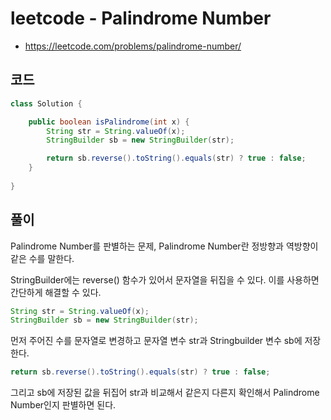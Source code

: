 # leetcode - Palindrome Number
- https://leetcode.com/problems/palindrome-number/

## 코드
```java
class Solution {

	public boolean isPalindrome(int x) {
		String str = String.valueOf(x);
		StringBuilder sb = new StringBuilder(str);

		return sb.reverse().toString().equals(str) ? true : false;
    }
	
}
```

## 풀이
Palindrome Number를 판별하는 문제, Palindrome Number란 정방향과 역방향이 같은 수를 말한다.

StringBuilder에는 reverse() 함수가 있어서 문자열을 뒤집을 수 있다. 이를 사용하면 간단하게 해결할 수 있다.

```java
String str = String.valueOf(x);
StringBuilder sb = new StringBuilder(str);
```
먼저 주어진 수를 문자열로 변경하고 문자열 변수 str과 Stringbuilder 변수 sb에 저장한다.

```java
return sb.reverse().toString().equals(str) ? true : false;
```
그리고 sb에 저장된 값을 뒤집어 str과 비교해서 같은지 다른지 확인해서 Palindrome Number인지 판별하면 된다.
